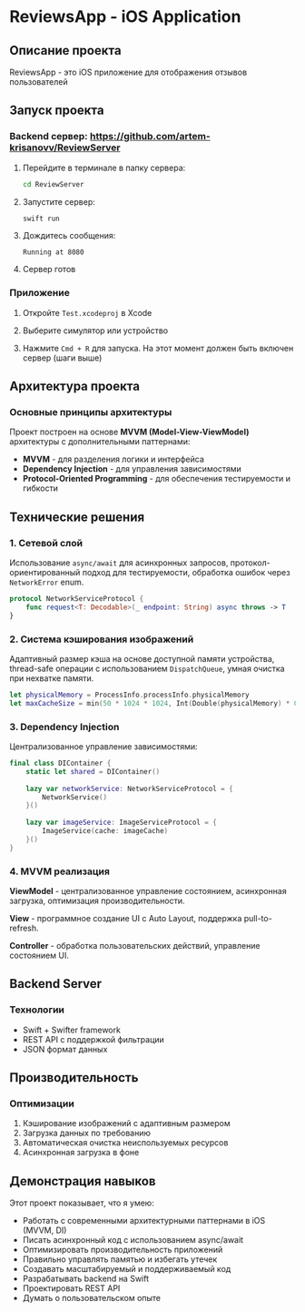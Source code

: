 # ReviewsApp - iOS Application

## Описание проекта

ReviewsApp - это iOS приложение для отображения отзывов пользователей

## Запуск проекта

### Backend сервер: https://github.com/artem-krisanovv/ReviewServer

1. Перейдите в терминале в папку сервера:
   ```bash
   cd ReviewServer
   ```

2. Запустите сервер:
   ```bash
   swift run
   ```

3. Дождитесь сообщения:
   ```
   Running at 8080
   ```

4. Сервер готов


### Приложение

1. Откройте `Test.xcodeproj` в Xcode

2. Выберите симулятор или устройство

3. Нажмите `Cmd + R` для запуска. На этот момент должен быть включен сервер (шаги выше)

## Архитектура проекта

### Основные принципы архитектуры

Проект построен на основе **MVVM (Model-View-ViewModel)** архитектуры с дополнительными паттернами:

- **MVVM** - для разделения логики и интерфейса
- **Dependency Injection** - для управления зависимостями
- **Protocol-Oriented Programming** - для обеспечения тестируемости и гибкости


## Технические решения

### 1. Сетевой слой

Использование `async/await` для асинхронных запросов, протокол-ориентированный подход для тестируемости, обработка ошибок через `NetworkError` enum.

```swift
protocol NetworkServiceProtocol {
    func request<T: Decodable>(_ endpoint: String) async throws -> T
}
```

### 2. Система кэширования изображений

Адаптивный размер кэша на основе доступной памяти устройства, thread-safe операции с использованием `DispatchQueue`, умная очистка при нехватке памяти.

```swift
let physicalMemory = ProcessInfo.processInfo.physicalMemory
let maxCacheSize = min(50 * 1024 * 1024, Int(Double(physicalMemory) * 0.25))
```

### 3. Dependency Injection

Централизованное управление зависимостями:

```swift
final class DIContainer {
    static let shared = DIContainer()
    
    lazy var networkService: NetworkServiceProtocol = {
        NetworkService()
    }()
    
    lazy var imageService: ImageServiceProtocol = {
        ImageService(cache: imageCache)
    }()
}
```

### 4. MVVM реализация

**ViewModel** - централизованное управление состоянием, асинхронная загрузка, оптимизация производительности.

**View** - программное создание UI с Auto Layout, поддержка pull-to-refresh.

**Controller** - обработка пользовательских действий, управление состоянием UI.

## Backend Server

### Технологии

- Swift + Swifter framework
- REST API с поддержкой фильтрации
- JSON формат данных

## Производительность

### Оптимизации

1. Кэширование изображений с адаптивным размером
2. Загрузка данных по требованию
3. Автоматическая очистка неиспользуемых ресурсов
4. Асинхронная загрузка в фоне

## Демонстрация навыков

Этот проект показывает, что я умею:

- Работать с современными архитектурными паттернами в iOS (MVVM, DI)
- Писать асинхронный код с использованием async/await
- Оптимизировать производительность приложений
- Правильно управлять памятью и избегать утечек
- Создавать масштабируемый и поддерживаемый код
- Разрабатывать backend на Swift
- Проектировать REST API
- Думать о пользовательском опыте

